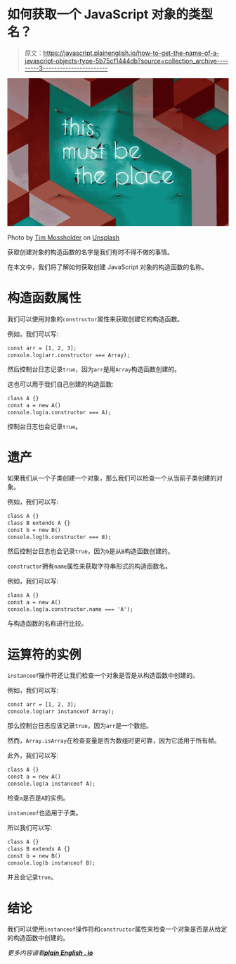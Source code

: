 # 如何获取一个 JavaScript 对象的类型名？

> 原文：<https://javascript.plainenglish.io/how-to-get-the-name-of-a-javascript-objects-type-5b75cf1444db?source=collection_archive---------3----------------------->

![](img/72b6939f7077c7c90b480609de46d4bc.png)

Photo by [Tim Mossholder](https://unsplash.com/@timmossholder?utm_source=medium&utm_medium=referral) on [Unsplash](https://unsplash.com?utm_source=medium&utm_medium=referral)

获取创建对象的构造函数的名字是我们有时不得不做的事情。

在本文中，我们将了解如何获取创建 JavaScript 对象的构造函数的名称。

# 构造函数属性

我们可以使用对象的`constructor`属性来获取创建它的构造函数。

例如，我们可以写:

```
const arr = [1, 2, 3];
console.log(arr.constructor === Array);
```

然后控制台日志记录`true`，因为`arr`是用`Array`构造函数创建的。

这也可以用于我们自己创建的构造函数:

```
class A {}
const a = new A()
console.log(a.constructor === A);
```

控制台日志也会记录`true`。

# 遗产

如果我们从一个子类创建一个对象，那么我们可以检查一个从当前子类创建的对象。

例如，我们可以写:

```
class A {}
class B extends A {}
const b = new B()
console.log(b.constructor === B);
```

然后控制台日志也会记录`true`，因为`b`是从`B`构造函数创建的。

`constructor`拥有`name`属性来获取字符串形式的构造函数名。

例如，我们可以写:

```
class A {}
const a = new A()
console.log(a.constructor.name === 'A');
```

与构造函数的名称进行比较。

# 运算符的实例

`instanceof`操作符还让我们检查一个对象是否是从构造函数中创建的。

例如，我们可以写:

```
const arr = [1, 2, 3];
console.log(arr instanceof Array);
```

那么控制台日志应该记录`true`，因为`arr`是一个数组。

然而，`Array.isArray`在检查变量是否为数组时更可靠，因为它适用于所有帧。

此外，我们可以写:

```
class A {}
const a = new A()
console.log(a instanceof A);
```

检查`a`是否是`A`的实例。

`instanceof`也适用于子类。

所以我们可以写:

```
class A {}
class B extends A {}
const b = new B()
console.log(b instanceof B);
```

并且会记录`true`。

# 结论

我们可以使用`instanceof`操作符和`constructor`属性来检查一个对象是否是从给定的构造函数中创建的。

*更多内容请看*[***plain English . io***](http://plainenglish.io/)